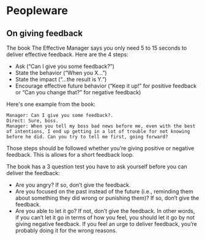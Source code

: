 # Peopleware

## On giving feedback
The book The Effective Manager says you only need 5 to 15 seconds to deliver effective feedback. Here are the 4 steps:

- Ask (“Can I give you some feedback?”)
- State the behavior (“When you X…”)
- State the impact (“…the result is Y.”)
- Encourage effective future behavior (“Keep it up!” for positive feedback or “Can you change that?” for negative feedback)

Here's one example from the book:

```
Manager: Can I give you some feedback?.
Direct: Sure, boss.
Manager: When you tell my boss bad news before me, even with the best of intentions, I end up getting in a lot of trouble for not knowing before he did. Can you try to tell me first, going forward?
```

Those steps should be followed whether you’re giving positive or negative feedback. This is allows for a short feedback loop.

The book has a 3 question test you have to ask yourself before you can deliver the feedback:

- Are you angry? If so, don’t give the feedback.
- Are you focused on the past instead of the future (i.e., reminding them about something they did wrong or punishing them)? If so, don’t give the feedback.
- Are you able to let it go? If not, don’t give the feedback. In other words, if you can’t let it go in terms of how you feel, you should let it go by not giving negative feedback. If you feel an urge to deliver feedback, you’re probably doing it for the wrong reasons.